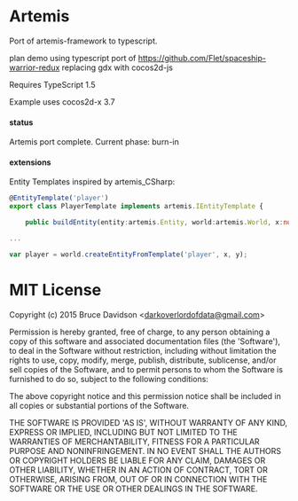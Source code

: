# Artemis

Port of artemis-framework to typescript.

plan demo using typescript port of https://github.com/Flet/spaceship-warrior-redux
replacing gdx with cocos2d-js

Requires TypeScript 1.5

Example uses cocos2d-x 3.7

#### status
Artemis port complete. 
Current phase: burn-in

#### extensions

Entity Templates inspired by artemis_CSharp:

```typescript
@EntityTemplate('player')
export class PlayerTemplate implements artemis.IEntityTemplate {

    public buildEntity(entity:artemis.Entity, world:artemis.World, x:number, y:number):artemis.Entity {

...

var player = world.createEntityFromTemplate('player', x, y);
```

# MIT License

Copyright (c) 2015 Bruce Davidson &lt;darkoverlordofdata@gmail.com&gt;

Permission is hereby granted, free of charge, to any person obtaining
a copy of this software and associated documentation files (the
'Software'), to deal in the Software without restriction, including
without limitation the rights to use, copy, modify, merge, publish,
distribute, sublicense, and/or sell copies of the Software, and to
permit persons to whom the Software is furnished to do so, subject to
the following conditions:

The above copyright notice and this permission notice shall be
included in all copies or substantial portions of the Software.

THE SOFTWARE IS PROVIDED 'AS IS', WITHOUT WARRANTY OF ANY KIND,
EXPRESS OR IMPLIED, INCLUDING BUT NOT LIMITED TO THE WARRANTIES OF
MERCHANTABILITY, FITNESS FOR A PARTICULAR PURPOSE AND NONINFRINGEMENT.
IN NO EVENT SHALL THE AUTHORS OR COPYRIGHT HOLDERS BE LIABLE FOR ANY
CLAIM, DAMAGES OR OTHER LIABILITY, WHETHER IN AN ACTION OF CONTRACT,
TORT OR OTHERWISE, ARISING FROM, OUT OF OR IN CONNECTION WITH THE
SOFTWARE OR THE USE OR OTHER DEALINGS IN THE SOFTWARE.

